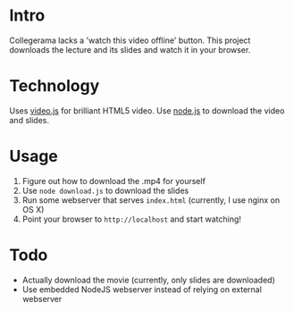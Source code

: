 # Intro

Collegerama lacks a 'watch this video offline' button. This project downloads the lecture and its slides and watch it in your browser.

# Technology

Uses [video.js](http://www.videojs.com/) for brilliant HTML5 video. Use [node.js](http://nodejs.org/) to download the video and slides.

# Usage

1. Figure out how to download the .mp4 for yourself
2. Use `node download.js` to download the slides
3. Run some webserver that serves `index.html` (currently, I use nginx on OS X)
4. Point your browser to `http://localhost` and start watching!

# Todo

- Actually download the movie (currently, only slides are downloaded)
- Use embedded NodeJS webserver instead of relying on external webserver